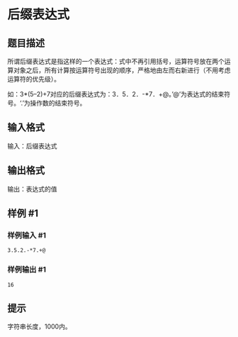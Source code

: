 # 后缀表达式

## 题目描述

所谓后缀表达式是指这样的一个表达式：式中不再引用括号，运算符号放在两个运算对象之后，所有计算按运算符号出现的顺序，严格地由左而右新进行（不用考虑运算符的优先级）。

如：3\*(5–2)+7对应的后缀表达式为：3．5．2．-\*7．+@。’@’为表达式的结束符号。‘.’为操作数的结束符号。

## 输入格式

输入：后缀表达式

## 输出格式

输出：表达式的值

## 样例 #1

### 样例输入 #1

```
3.5.2.-*7.+@
```

### 样例输出 #1

```
16
```

## 提示

字符串长度，1000内。